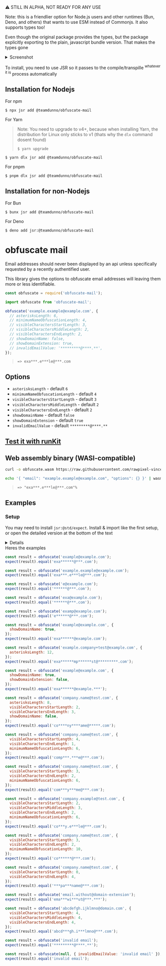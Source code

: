 :warning: STILL IN ALPHA, NOT READY FOR ANY USE

Note: this is a friendlier option for Node.js users and other runtimes (Bun, Deno, and others) that wants to use ESM instead of Commonjs. It also supports types too!

Even though the original package provides the types, but the package explicitly exporting to the plain, javascript bundle version. That makes the types gone
<details>
<summary>Screenshot</summary>
  
<img width="441" alt="image" src="https://github.com/user-attachments/assets/e7d5874a-6a53-4f9a-8707-1a742ebb3104">

</details>

To install, you need to use JSR so it passes to the compile/transpille <sup>whatever it is</sup> process automatically

## Installation for Nodejs
For npm
```shell
$ npx jsr add @teamdunno/obfuscate-mail
```
For Yarn
> Note: You need to upgrade to v4+, because when installing Yarn, the distribution for Linux only sticks to v1 (thats why the `dlx` command dosent found)
>
> ```shell
> $ yarn upgrade
> ```
```shell
$ yarn dlx jsr add @teamdunno/obfuscate-mail
```
For pnpm
```shell
$ pnpm dlx jsr add @teamdunno/obfuscate-mail
```
## Installation for non-Nodejs
For Bun
```
$ bunx jsr add @teamdunno/obfuscate-mail
```
For Deno
```
$ deno add jsr:@teamdunno/obfuscate-mail
```

# obfuscate mail

Email addresses should never been displayed by an api unless specifically requested by a recently authentified user.

This library gives the options to obfuscate email addresses will leaving them more or less identifiable.

```js
const obfuscate = require('obfuscate-mail');
```

```js
import obfuscate from 'obfuscate-mail';
```

```js
obfuscate('example.example@example.com', {
  // asterisksLength: 6,
  // minimumNameObfuscationLength: 4,
  // visibleCharactersStartLength: 3,
  // visibleCharactersMiddleLength: 2,
  // visibleCharactersEndLength: 2,
  // showDomainName: false,
  // showDomainExtension: true,
  // invalidEmailValue: '*********@****.**',
});
```

> `=> exa***.e***le@***.com`

## Options

- `asterisksLength` - default `6`
- `minimumNameObfuscationLength` - default `4`
- `visibleCharactersStartLength` - default `3`
- `visibleCharactersMiddleLength` - default `2`
- `visibleCharactersEndLength` - default `2`
- `showDomainName` - default `false`
- `showDomainExtension` - default `true`
- `invalidEmailValue` - default `*********@****.**`

## [Test it with runKit](https://runkit.com/rawpixel-vincent/obfuscate-email)

## Web assembly binary (WASI-compatible)

```sh
curl -o obfuscate.wasm https://raw.githubusercontent.com/rawpixel-vincent/obfuscate-mail/main/dist/bundle.wasm
```

```sh
echo '{ "email": "example.example@example.com", "options": {} }' | wasmtime obfuscate.wasm
```

> `=> "exa***.e***le@***.com"%`

## Examples
### Setup
You may need to install `jsr:@std/expect`. Install & import like the first setup, or open the detailed version at the bottom of the text
<details>

#### Installation for Nodejs
For npm
```shell
$ npx jsr add @std/expect
```
For Yarn
> Note: You need to upgrade to v4+, because when installing Yarn, the distribution for Linux only sticks to v1 (thats why the `dlx` command dosent found)
>
> ```shell
> $ yarn upgrade
> ```
```shell
$ yarn dlx jsr add @std/expect
```
For pnpm
```shell
$ pnpm dlx jsr add @std/expect
```
#### Installation for non-Nodejs
For Bun
```
$ bunx jsr add @std/expect
```
For Deno
```
$ deno add jsr:@std/expect
```
#### Usage (for any runtime)
```js
import { assert } from "@std/assert"
```
</details>
Heres the examples

```js
const result = obfuscate('example@example.com');
expect(result).equal('exa******@***.com');
```

```js
const result = obfuscate('example.example@example.com');
expect(result).equal('exa***.e***le@***.com');
```

```js
const result = obfuscate('e@example.com');
expect(result).equal('******@***.com');
```

```js
const result = obfuscate('exa@example.com');
expect(result).equal('******@***.com');
```

```js
const result = obfuscate('examp@example.com');
expect(result).equal('e******@***.com');
```

```js
const result = obfuscate('example@example.com', {
  showDomainName: true,
});
expect(result).equal('exa******@example.com');
```

```js
const result = obfuscate('example.company+test@example.com', {
  asterisksLength: 12,
});
expect(result).equal('exa******mp******st@*********.com');
```

```js
const result = obfuscate('example@example.com', {
  showDomainName: true,
  showDomainExtension: false,
});
expect(result).equal('exa******@example.***');
```

```js
const result = obfuscate('company.name@test.com', {
  asterisksLength: 8,
  visibleCharactersStartLength: 2,
  visibleCharactersEndLength: 3,
  showDomainName: false,
});
expect(result).equal('co****ny****ame@*****.com');
```

```js
const result = obfuscate('company.name@test.com', {
  visibleCharactersStartLength: 4,
  visibleCharactersEndLength: 1,
  minimumNameObfuscationLength: 6,
});
expect(result).equal('comp***.***e@***.com');
```

```js
const result = obfuscate('company.name@test.com', {
  visibleCharactersStartLength: 3,
  visibleCharactersEndLength: 2,
  minimumNameObfuscationLength: 6,
});
expect(result).equal('com***y***me@***.com');
```

```js
const result = obfuscate('company.example@test.com', {
  visibleCharactersStartLength: 2,
  visibleCharactersMiddleLength: 3,
  visibleCharactersEndLength: 2,
  minimumNameObfuscationLength: 6,
});
expect(result).equal('co***y.e***le@***.com');
```

```js
const result = obfuscate('company.name@test.com', {
  visibleCharactersStartLength: 3,
  visibleCharactersEndLength: 2,
  minimumNameObfuscationLength: 10,
});
expect(result).equal('co******@***.com');
```

```js
const result = obfuscate('company.name@test.com', {
  visibleCharactersStartLength: 0,
  visibleCharactersEndLength: 4,
});
expect(result).equal('***pa***name@***.com');
```

```js
const result = obfuscate('email.without@domain-extension');
expect(result).equal('ema***wi***ut@***.***');
```

```js
const result = obfuscate('abcdefgh.ijklmno@domain.com', {
  visibleCharactersStartLength: 4,
  visibleCharactersMiddleLength: 4,
  visibleCharactersEndLength: 4,
});
expect(result).equal('abcd***gh.i***lmno@***.com');
```

```js
const result = obfuscate('invalid email');
expect(result).equal('*********@****.**');
```

```js
const result = obfuscate(null, { invalidEmailValue: 'invalid email' });
expect(result).equal('invalid email');
```
